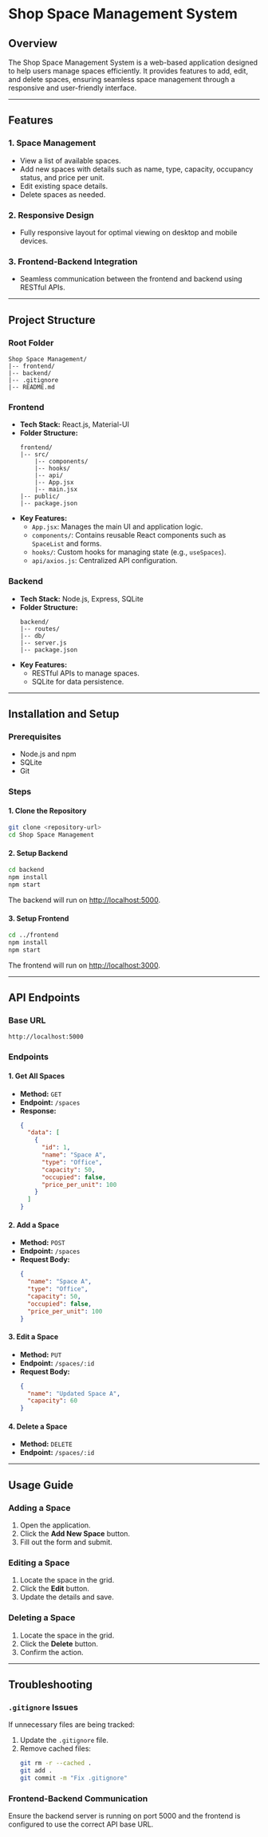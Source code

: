 # Shop Space Management System

## Overview
The Shop Space Management System is a web-based application designed to help users manage spaces efficiently. It provides features to add, edit, and delete spaces, ensuring seamless space management through a responsive and user-friendly interface.

---

## Features

### 1. Space Management
- View a list of available spaces.
- Add new spaces with details such as name, type, capacity, occupancy status, and price per unit.
- Edit existing space details.
- Delete spaces as needed.

### 2. Responsive Design
- Fully responsive layout for optimal viewing on desktop and mobile devices.

### 3. Frontend-Backend Integration
- Seamless communication between the frontend and backend using RESTful APIs.

---

## Project Structure

### Root Folder
```
Shop Space Management/
|-- frontend/
|-- backend/
|-- .gitignore
|-- README.md
```

### Frontend
- **Tech Stack:** React.js, Material-UI
- **Folder Structure:**
  ```
  frontend/
  |-- src/
      |-- components/
      |-- hooks/
      |-- api/
      |-- App.jsx
      |-- main.jsx
  |-- public/
  |-- package.json
  ```
- **Key Features:**
  - `App.jsx`: Manages the main UI and application logic.
  - `components/`: Contains reusable React components such as `SpaceList` and forms.
  - `hooks/`: Custom hooks for managing state (e.g., `useSpaces`).
  - `api/axios.js`: Centralized API configuration.

### Backend
- **Tech Stack:** Node.js, Express, SQLite
- **Folder Structure:**
  ```
  backend/
  |-- routes/
  |-- db/
  |-- server.js
  |-- package.json
  ```
- **Key Features:**
  - RESTful APIs to manage spaces.
  - SQLite for data persistence.

---

## Installation and Setup

### Prerequisites
- Node.js and npm
- SQLite
- Git

### Steps

#### 1. Clone the Repository
```bash
git clone <repository-url>
cd Shop Space Management
```

#### 2. Setup Backend
```bash
cd backend
npm install
npm start
```
The backend will run on [http://localhost:5000](http://localhost:5000).

#### 3. Setup Frontend
```bash
cd ../frontend
npm install
npm start
```
The frontend will run on [http://localhost:3000](http://localhost:3000).

---

## API Endpoints

### Base URL
`http://localhost:5000`

### Endpoints

#### 1. Get All Spaces
- **Method:** `GET`
- **Endpoint:** `/spaces`
- **Response:**
  ```json
  {
    "data": [
      {
        "id": 1,
        "name": "Space A",
        "type": "Office",
        "capacity": 50,
        "occupied": false,
        "price_per_unit": 100
      }
    ]
  }
  ```

#### 2. Add a Space
- **Method:** `POST`
- **Endpoint:** `/spaces`
- **Request Body:**
  ```json
  {
    "name": "Space A",
    "type": "Office",
    "capacity": 50,
    "occupied": false,
    "price_per_unit": 100
  }
  ```

#### 3. Edit a Space
- **Method:** `PUT`
- **Endpoint:** `/spaces/:id`
- **Request Body:**
  ```json
  {
    "name": "Updated Space A",
    "capacity": 60
  }
  ```

#### 4. Delete a Space
- **Method:** `DELETE`
- **Endpoint:** `/spaces/:id`

---

## Usage Guide

### Adding a Space
1. Open the application.
2. Click the **Add New Space** button.
3. Fill out the form and submit.

### Editing a Space
1. Locate the space in the grid.
2. Click the **Edit** button.
3. Update the details and save.

### Deleting a Space
1. Locate the space in the grid.
2. Click the **Delete** button.
3. Confirm the action.

---

## Troubleshooting

### `.gitignore` Issues
If unnecessary files are being tracked:
1. Update the `.gitignore` file.
2. Remove cached files:
   ```bash
   git rm -r --cached .
   git add .
   git commit -m "Fix .gitignore"
   ```

### Frontend-Backend Communication
Ensure the backend server is running on port 5000 and the frontend is configured to use the correct API base URL.


